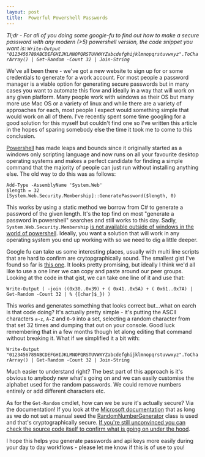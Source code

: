 ```yaml
---
layout: post
title:  Powerful Powershell Passwords
---
```


_Tl;dr - For all of you doing some google-fu to find out how to make a secure password with any modern (>5) powershell version, the code snippet you want is: `Write-Output "0123456789ABCDEFGHIJKLMNOPQRSTUVWXYZabcdefghijklmnopqrstuvwxyz".ToCharArray() | Get-Random -Count 32 | Join-String`_

We've all been there - we've got a new website to sign up for or some credentials to generate for a work account. For most people a password manager is a viable option for generating secure passwords but in many cases you want to automate this flow and ideally in a way that will work on any given platform. Many people work with windows as their OS but many more use Mac OS or a variety of linux and while there are a variety of approaches for each, most people I expect would something simple that would work on all of them. I've recently spent some time googling for a good solution for this myself but couldn't find one so I've written this article in the hopes of sparing somebody else the time it took me to come to this conclusion.

[Powershell](https://docs.microsoft.com/en-us/powershell/scripting/overview?view=powershell-7) has made leaps and bounds since it originally started as a windows only scripting language and now runs on all your favourite desktop operating systems and makes a perfect candidate for finding a simple command that the majority of people can just run without installing anything else. The old way to do this was as follows:

```
Add-Type -AssemblyName 'System.Web'
$length = 32
[System.Web.Security.Membership]::GeneratePassword($length, 0)
```

This works by using a static method we borrow from C# to generate a password of the given length. It's the top find on most "generate a password in powershell" searches and still works to this day. Sadly, `System.Web.Security.Membership` [is not available outside of windows in the world of powershell](https://github.com/PowerShell/PowerShell/issues/5352). Ideally, you want a solution that will work in any operating system you end up working with so we need to dig a little deeper.

Google fu can take us some interesting places, usually with multi line scripts that are hard to confirm are crytopgraphically sound. The smallest gist I've found so far is [this one](https://gist.github.com/marcgeld/4891bbb6e72d7fdb577920a6420c1dfb). It looks pretty promising, but ideally I think we'd all like to use a one liner we can copy and paste around our peer groups. Looking at the code in that gist, we can take one line of it and use that:

`Write-Output ( -join ((0x30..0x39) + ( 0x41..0x5A) + ( 0x61..0x7A) | Get-Random -Count 32 | % {[char]$_}) )`

This works and generates something that looks correct but...what on earch is that code doing? It's actually pretty simple - it's putting the ASCII characters `a-z`, `A-Z` and `0-9` into a set, selecting a random character from that set 32 times and dumping that out on your console. Good luck remembering that in a few months though let along editing that command without breaking it. What if we simplified it a bit with:

`Write-Output "0123456789ABCDEFGHIJKLMNOPQRSTUVWXYZabcdefghijklmnopqrstuvwxyz".ToCharArray() | Get-Random -Count 32 | Join-String`

Much easier to understand right? The best part of this approach is it's obvious to anybody new what's going on and we can easily customise the alphabet used for the random passwords. We could remove numbers entirely or add different characters etc.

As for the `Get-Random` cmdlet, how can we be sure it's actually secure? Via the documentation! If you look at the [Microsoft documentation](https://docs.microsoft.com/en-us/powershell/module/microsoft.powershell.utility/get-random?view=powershell-7) that as long as we do not set a manual seed the [RandomNumberGenerator](https://docs.microsoft.com/en-us/dotnet/api/system.security.cryptography.randomnumbergenerator?view=netcore-3.1) class is used and that's cryptographically secure. [If you're still unconvinced you can check the source code itself to confirm what is going on under the hood](https://github.com/PowerShell/PowerShell/blob/master/src/Microsoft.PowerShell.Commands.Utility/commands/utility/GetRandomCommand.cs#L583).

I hope this helps you generate passwords and api keys more easily during your day to day workflows - please let me know if this is of use to you!
